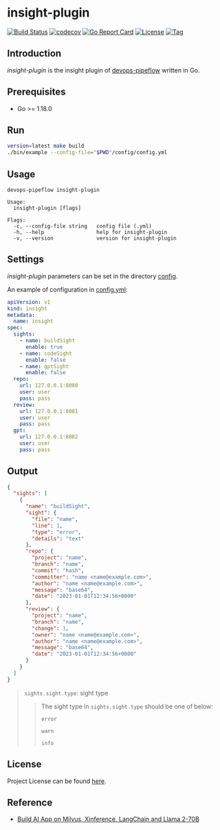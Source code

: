 # insight-plugin

[![Build Status](https://github.com/devops-pipeflow/insight-plugin/workflows/ci/badge.svg?branch=main&event=push)](https://github.com/devops-pipeflow/insight-plugin/actions?query=workflow%3Aci)
[![codecov](https://codecov.io/gh/devops-pipeflow/insight-plugin/branch/main/graph/badge.svg?token=y5anikgcTz)](https://codecov.io/gh/devops-pipeflow/insight-plugin)
[![Go Report Card](https://goreportcard.com/badge/github.com/devops-pipeflow/insight-plugin)](https://goreportcard.com/report/github.com/devops-pipeflow/insight-plugin)
[![License](https://img.shields.io/github/license/devops-pipeflow/insight-plugin.svg)](https://github.com/devops-pipeflow/insight-plugin/blob/main/LICENSE)
[![Tag](https://img.shields.io/github/tag/devops-pipeflow/insight-plugin.svg)](https://github.com/devops-pipeflow/insight-plugin/tags)



## Introduction

*insight-plugin* is the insight plugin of [devops-pipeflow](https://github.com/devops-pipeflow) written in Go.



## Prerequisites

- Go >= 1.18.0



## Run

```bash
version=latest make build
./bin/example --config-file="$PWD"/config/config.yml
```



## Usage

```
devops-pipeflow insight-plugin

Usage:
  insight-plugin [flags]

Flags:
  -c, --config-file string   config file (.yml)
  -h, --help                 help for insight-plugin
  -v, --version              version for insight-plugin
```



## Settings

*insight-plugin* parameters can be set in the directory [config](https://github.com/devops-pipeflow/insight-plugin/blob/main/config).

An example of configuration in [config.yml](https://github.com/devops-pipeflow/insight-plugin/blob/main/config/config.yml):

```yaml
apiVersion: v1
kind: insight
metadata:
  name: insight
spec:
  sights:
    - name: buildSight
      enable: true
    - name: codeSight
      enable: false
    - name: gptSight
      enable: false
  repo:
    url: 127.0.0.1:8080
    user: user
    pass: pass
  review:
    url: 127.0.0.1:8081
    user: user
    pass: pass
  gpt:
    url: 127.0.0.1:8082
    user: user
    pass: pass
```



## Output

```json
{
  "sights": [
    {
      "name": "buildSight",
      "sight": {
        "file": "name",
        "line": 1,
        "type": "error",
        "details": "text"
      },
      "repo": {
        "project": "name",
        "branch": "name",
        "commit": "hash",
        "committer": "name <name@example.com>",
        "author": "name <name@example.com>",
        "message": "base64",
        "date": "2023-01-01T12:34:56+0800"
      },
      "review": {
        "project": "name",
        "branch": "name",
        "change": 1,
        "owner": "name <name@example.com>",
        "author": "name <name@example.com>",
        "message": "base64",
        "date": "2023-01-01T12:34:56+0800"
      }
    }
  ]
}
```

> `sights.sight.type`: sight type
> > The sight type in `sights.sight.type` should be one of below:
> >
> > `error`
> >
> > `warn`
> >
> > `info`



## License

Project License can be found [here](LICENSE).



## Reference

- [Build AI App on Milvus, Xinference, LangChain and Llama 2-70B](https://mp.weixin.qq.com/s?__biz=MzUzMDI5OTA5NQ==&mid=2247498399&idx=1&sn=e6646dadd9a0d5b4979472e3b41749a0&chksm=fa515b27cd26d23185bf878532bff961f4d579719c47d3fc4e584325752d0806715cb4e5f7e9&xtrack=1&scene=90&subscene=93&sessionid=1693801894&flutter_pos=26&clicktime=1693801963&enterid=1693801963&finder_biz_enter_id=4&ascene=56&fasttmpl_type=0&fasttmpl_fullversion=6837651-zh_CN-zip&fasttmpl_flag=0&realreporttime=1693801963657#rd)
